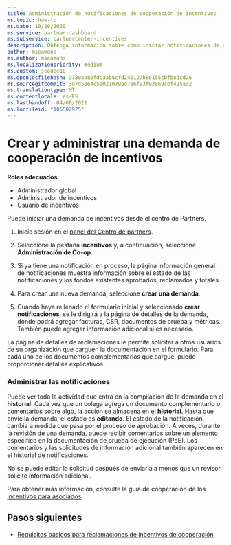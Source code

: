 ```yaml
---
title: Administración de notificaciones de cooperación de incentivos
ms.topic: how-to
ms.date: 10/29/2020
ms.service: partner-dashboard
ms.subservice: partnercenter-incentives
description: Obtenga información sobre cómo iniciar notificaciones de cooperabilidad de incentivos del centro de Partners. Puede ver toda la actividad que entra en la compilación de la demanda en el historial.
author: mseamons
ms.author: mseamons
ms.localizationpriority: medium
ms.custom: seodec18
ms.openlocfilehash: 9780aa80fdcaab6cfd240127b80155cbfb8dcd26
ms.sourcegitcommit: 3d7d5064c5e021079ed7e6f93f03869cbf425a32
ms.translationtype: MT
ms.contentlocale: es-ES
ms.lasthandoff: 04/06/2021
ms.locfileid: "106502925"
---
```

# <a name="create-and-manage-an-incentives-co-op-claim"></a>Crear y administrar una demanda de cooperación de incentivos

**Roles adecuados**

- Administrador global
- Administrador de incentivos
- Usuario de incentivos

Puede iniciar una demanda de incentivos desde el centro de Partners.

1. Inicie sesión en el [panel del Centro de partners](https://partner.microsoft.com/dashboard/).

2. Seleccione la pestaña **incentivos** y, a continuación, seleccione **Administración de Co-op**.

3. Si ya tiene una notificación en proceso, la página información general de notificaciones muestra información sobre el estado de las notificaciones y los fondos existentes aprobados, reclamados y totales.

4. Para crear una nueva demanda, seleccione **crear una demanda**.

5. Cuando haya rellenado el formulario inicial y seleccionado **crear notificaciones**, se le dirigirá a la página de detalles de la demanda, donde podrá agregar facturas, CSR, documentos de prueba y métricas. También puede agregar información adicional si es necesario.

La página de detalles de reclamaciones le permite solicitar a otros usuarios de su organización que carguen la documentación en el formulario. Para cada uno de los documentos complementarios que cargue, puede proporcionar detalles explicativos. 

### <a name="manage-your-claims"></a>Administrar las notificaciones

Puede ver toda la actividad que entra en la compilación de la demanda en el **historial**. Cada vez que un colega agrega un documento complementario o comentarios sobre algo, la acción se almacena en el **historial**. Hasta que envíe la demanda, el estado es **editando**. El estado de la notificación cambia a medida que pasa por el proceso de aprobación. A veces, durante la revisión de una demanda, puede recibir comentarios sobre un elemento específico en la documentación de prueba de ejecución (PoE). Los comentarios y las solicitudes de información adicional también aparecen en el historial de notificaciones.

No se puede editar la solicitud después de enviarla a menos que un revisor solicite información adicional.

Para obtener más información, consulte la guía de cooperación de los [incentivos para asociados](https://assetsprod.microsoft.com/co-op-guidebook.pdf).

## <a name="next-steps"></a>Pasos siguientes

- [Requisitos básicos para reclamaciones de incentivos de cooperación](core-requirements.md)